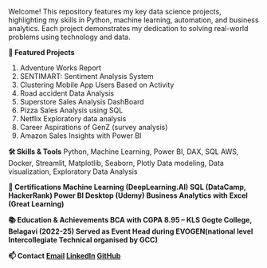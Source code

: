 Welcome! This repository features my key data science projects, highlighting my skills in Python, machine learning, automation, and business analytics. Each project demonstrates my dedication to solving real-world problems using technology and data.

<b>🚀 Featured Projects</b>
1. Adventure Works Report
2. SENTIMART: Sentiment Analysis System
3. Clustering Mobile App Users Based on Activity
4. Road accident Data Analysis
5. Superstore Sales Analysis DashBoard
6. Pizza Sales Analysis using SQL
7. Netflix Exploratory data analysis
8. Career Aspirations of GenZ (survey analysis)
9. Amazon Sales Insights with Power BI
    
<b>🛠️ Skills & Tools</b>
Python, Machine Learning, Power BI, DAX, SQL
AWS, Docker, Streamlit, Matplotlib, Seaborn, Plotly
Data modeling, Data visualization, Exploratory Data Analysis

<b>🏅 Certifications<b>
Machine Learning (DeepLearning.AI)
SQL (DataCamp, HackerRank)
Power BI Desktop (Udemy)
Business Analytics with Excel (Great Learning)

<b>📚 Education & Achievements</b>
BCA with CGPA 8.95 – KLS Gogte College, Belagavi (2022-25)
Served as Event Head during EVOGEN(national level Intercollegiate Technical organised by GCC)

📫 Contact
[Email](kavyaraikarv@gmail.com)
[LinkedIn](www.linkedin.com/in/kavyaraikar)
[GitHub](github.com/kavyaraikarv)
